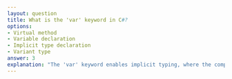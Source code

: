 ```yaml
---
layout: question
title: What is the 'var' keyword in C#?
options:
- Virtual method
- Variable declaration
- Implicit type declaration
- Variant type
answer: 3
explanation: "The 'var' keyword enables implicit typing, where the compiler determines the type based on the assigned value."
---
```


